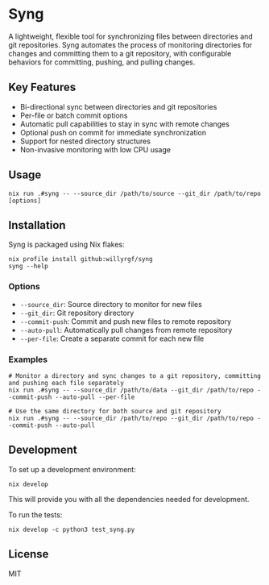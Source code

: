 # Syng

A lightweight, flexible tool for synchronizing files between directories and git repositories. Syng automates the process of monitoring directories for changes and committing them to a git repository, with configurable behaviors for committing, pushing, and pulling changes.

## Key Features
- Bi-directional sync between directories and git repositories
- Per-file or batch commit options
- Automatic pull capabilities to stay in sync with remote changes
- Optional push on commit for immediate synchronization
- Support for nested directory structures
- Non-invasive monitoring with low CPU usage


## Usage

```
nix run .#syng -- --source_dir /path/to/source --git_dir /path/to/repo [options]
```

## Installation

Syng is packaged using Nix flakes:

```
nix profile install github:willyrgf/syng
syng --help
```

### Options

- `--source_dir`: Source directory to monitor for new files
- `--git_dir`: Git repository directory
- `--commit-push`: Commit and push new files to remote repository
- `--auto-pull`: Automatically pull changes from remote repository
- `--per-file`: Create a separate commit for each new file

### Examples

```
# Monitor a directory and sync changes to a git repository, committing and pushing each file separately
nix run .#syng -- --source_dir /path/to/data --git_dir /path/to/repo --commit-push --auto-pull --per-file

# Use the same directory for both source and git repository
nix run .#syng -- --source_dir /path/to/repo --git_dir /path/to/repo --commit-push --auto-pull
```

## Development

To set up a development environment:

```
nix develop
```

This will provide you with all the dependencies needed for development.

To run the tests:

```
nix develop -c python3 test_syng.py
```

## License

MIT
